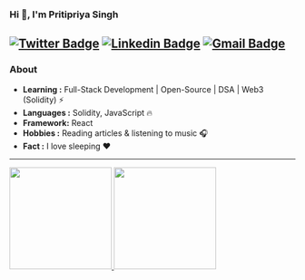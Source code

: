 
### Hi 👋, I'm Pritipriya Singh 
[![Twitter Badge](https://img.shields.io/badge/-Pritipriya_Singh-1ca0f1?style=flat-square&logo=twitter&logoColor=white&link=https://twitter.com/pritisinghhhh)](https://twitter.com/pritisinghhhh)  [![Linkedin Badge](https://img.shields.io/badge/-Pritipriya_Singh-blue?style=flat-square&logo=Linkedin&logoColor=white&link=https://https://www.linkedin.com/in/pritipsingh//)](https://www.linkedin.com/in/pritipsingh/) [![Gmail Badge](https://img.shields.io/badge/-Pritipriya_Singh-c14438?style=flat-square&logo=Gmail&logoColor=white&link=mailto:mail2pritipriya@gmail.com)](mailto:mail2pritipriya@gmail.com)
---------------------------------------------------------------------------------------------------------------------------------------------------------------------------------
### About

-  **Learning :** Full-Stack Development | Open-Source | DSA | Web3 (Solidity)  :zap:
-  **Languages :** Solidity, JavaScript :fire:
-  **Framework:** React
-  **Hobbies :** Reading articles & listening to music :headphones:
-  **Fact :** I love sleeping :heart: 

---------------------------------------------------------------------------------------------------------------------------------------------------------------------------------

<a href="https://github.com/pritipsingh">
  <img height="180em" src="https://github-readme-stats.vercel.app/api?username=pritipsingh&theme=buefy&show_icons=true" />
  <img height="180em" src="https://github-readme-stats.vercel.app/api/top-langs/?username=pritipsingh&theme=buefy&layout=compact" />
</a>


